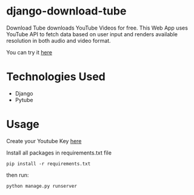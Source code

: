# django-download-tube
Download Tube downloads YouTube Videos for free. This Web App uses YouTube API to fetch data based on user input and renders available resolution in both audio and video format.

You can try it [here](http://download-tube.herokuapp.com/)

# Technologies Used
* Django
* Pytube

# Usage 
Create your Youtube Key [here](https://developers.google.com/youtube/v3/getting-started)

Install all packages in requirements.txt file

`pip install -r requirements.txt`

then run:

`python manage.py runserver`


